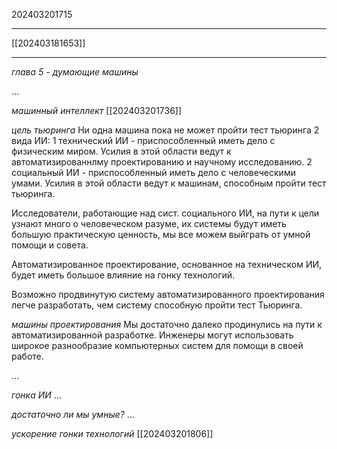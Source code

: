 202403201715
***
[[202403181653]]
***
*глава 5 - думающие машины*

...

*машинный интеллект*
[[202403201736]]

*цель тьюринга*
Ни одна машина пока не может пройти тест тьюринга
2 вида ИИ:
1 технический ИИ - приспособленный иметь дело с физическим миром.
Усилия в этой области ведут к автоматизированнлму проектированию и научному исследованию.
2 социальный ИИ - приспособленный иметь дело с человеческими умами.
Усилия в этой области ведут к машинам, способным пройти тест тьюринга.

Исследователи, работающие над сист. социального ИИ, на пути к цели узнают много о человеческом разуме,
их системы будут иметь большую практическую ценность, 
мы все можем выйграть от умной помощи и совета.

Автоматизированное проектирование, основанное на техническом ИИ, 
будет иметь большое влияние на гонку технологий.

Возможно продвинутую систему автоматизированного проектирования легче разработать, 
чем систему способную пройти тест Тьюринга.

*машины проектирования*
Мы достаточно далеко продинулись на пути к автоматизированной разработке.
Инженеры могут использовать широкое разнообразие компьютерных систем для помощи в своей работе.

...

*гонка ИИ*
...

*достаточно ли мы умные?*
...

*ускорение гонки технологий*
[[202403201806]]